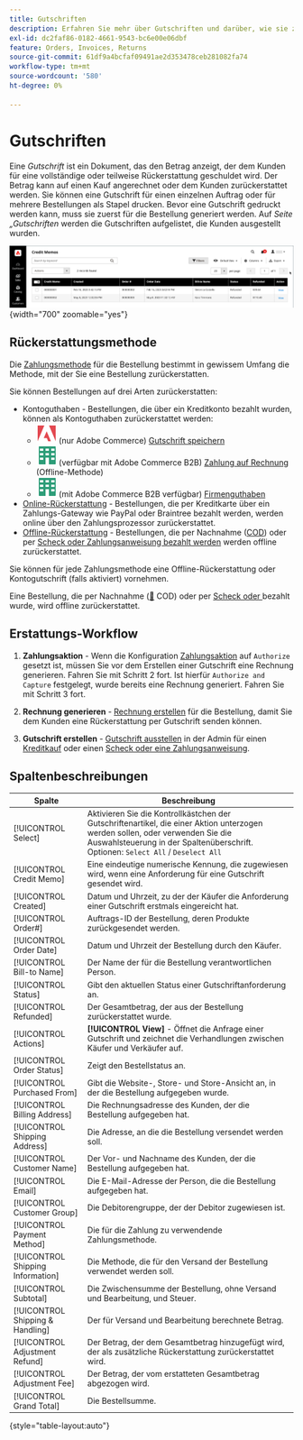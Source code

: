 ```yaml
---
title: Gutschriften
description: Erfahren Sie mehr über Gutschriften und darüber, wie sie zur Ausstellung einer teilweisen oder vollständigen Rückerstattung verwendet werden.
exl-id: dc2faf86-0182-4661-9543-bc6e00e06dbf
feature: Orders, Invoices, Returns
source-git-commit: 61df9a4bcfaf09491ae2d353478ceb281082fa74
workflow-type: tm+mt
source-wordcount: '580'
ht-degree: 0%

---
```


# Gutschriften

Eine _Gutschrift_ ist ein Dokument, das den Betrag anzeigt, der dem Kunden für eine vollständige oder teilweise Rückerstattung geschuldet wird. Der Betrag kann auf einen Kauf angerechnet oder dem Kunden zurückerstattet werden. Sie können eine Gutschrift für einen einzelnen Auftrag oder für mehrere Bestellungen als Stapel drucken. Bevor eine Gutschrift gedruckt werden kann, muss sie zuerst für die Bestellung generiert werden. Auf _Seite „Gutschriften_ werden die Gutschriften aufgelistet, die Kunden ausgestellt wurden.

![Gutschriften](./assets/credit-memos.png){width="700" zoomable="yes"}

## Rückerstattungsmethode

Die [Zahlungsmethode](payments.md) für die Bestellung bestimmt in gewissem Umfang die Methode, mit der Sie eine Bestellung zurückerstatten.

Sie können Bestellungen auf drei Arten zurückerstatten:

- Kontoguthaben - Bestellungen, die über ein Kreditkonto bezahlt wurden, können als Kontoguthaben zurückerstattet werden:
   - ![Adobe Commerce](../assets/adobe-logo.svg) (nur Adobe Commerce) [Gutschrift speichern](../customers/store-credit-using.md)
   - ![Adobe Commerce B2B](../assets/b2b.svg) (verfügbar mit Adobe Commerce B2B) [Zahlung auf Rechnung](../b2b/enable-basic-features.md#configure-payment-on-account) (Offline-Methode)
   - ![Adobe Commerce B2B](../assets/b2b.svg) (mit Adobe Commerce B2B verfügbar) [Firmenguthaben](../b2b/credit-company.md)
- [Online-Rückerstattung](payments.md#online-payment-methods) - Bestellungen, die per Kreditkarte über ein Zahlungs-Gateway wie PayPal oder Braintree bezahlt werden, werden online über den Zahlungsprozessor zurückerstattet.
- [Offline-Rückerstattung](payments.md#offline-payment-methods) - Bestellungen, die per Nachnahme ([COD](cash-on-delivery.md)) oder per [Scheck oder Zahlungsanweisung bezahlt werden](check-money-order.md) werden offline zurückerstattet.

Sie können für jede Zahlungsmethode eine Offline-Rückerstattung oder Kontogutschrift (falls aktiviert) vornehmen.

Eine Bestellung, die per Nachnahme ([&#128279;](cash-on-delivery.md) COD) oder per [Scheck oder ](check-money-order.md) bezahlt wurde, wird offline zurückerstattet.

## Erstattungs-Workflow

1. **Zahlungsaktion** - Wenn die Konfiguration [Zahlungsaktion](credit-memo-create.md#payment-action-setting) auf `Authorize` gesetzt ist, müssen Sie vor dem Erstellen einer Gutschrift eine Rechnung generieren. Fahren Sie mit Schritt 2 fort. Ist hierfür `Authorize and Capture` festgelegt, wurde bereits eine Rechnung generiert. Fahren Sie mit Schritt 3 fort.

1. **Rechnung generieren** - [Rechnung erstellen](invoices.md#create-an-invoice) für die Bestellung, damit Sie dem Kunden eine Rückerstattung per Gutschrift senden können.

1. **Gutschrift erstellen** - [Gutschrift ausstellen](credit-memo-create.md) in der Admin für einen [Kreditkauf](credit-memo-create.md#issue-a-refund-for-a-credit-purchase) oder einen [Scheck oder eine Zahlungsanweisung](credit-memo-create.md#issue-an-offline-refund-for-check-or-money-order).

## Spaltenbeschreibungen

| Spalte | Beschreibung |
|--- |--- |
| [!UICONTROL Select] | Aktivieren Sie die Kontrollkästchen der Gutschriftenartikel, die einer Aktion unterzogen werden sollen, oder verwenden Sie die Auswahlsteuerung in der Spaltenüberschrift. Optionen: `Select All` / `Deselect All` |
| [!UICONTROL Credit Memo] | Eine eindeutige numerische Kennung, die zugewiesen wird, wenn eine Anforderung für eine Gutschrift gesendet wird. |
| [!UICONTROL Created] | Datum und Uhrzeit, zu der der Käufer die Anforderung einer Gutschrift erstmals eingereicht hat. |
| [!UICONTROL Order#] | Auftrags-ID der Bestellung, deren Produkte zurückgesendet werden. |
| [!UICONTROL Order Date] | Datum und Uhrzeit der Bestellung durch den Käufer. |
| [!UICONTROL Bill-to Name] | Der Name der für die Bestellung verantwortlichen Person. |
| [!UICONTROL Status] | Gibt den aktuellen Status einer Gutschriftanforderung an. |
| [!UICONTROL Refunded] | Der Gesamtbetrag, der aus der Bestellung zurückerstattet wurde. |
| [!UICONTROL Actions] | **[!UICONTROL View]** - Öffnet die Anfrage einer Gutschrift und zeichnet die Verhandlungen zwischen Käufer und Verkäufer auf. |
| [!UICONTROL Order Status] | Zeigt den Bestellstatus an. |
| [!UICONTROL Purchased From] | Gibt die Website-, Store- und Store-Ansicht an, in der die Bestellung aufgegeben wurde. |
| [!UICONTROL Billing Address] | Die Rechnungsadresse des Kunden, der die Bestellung aufgegeben hat. |
| [!UICONTROL Shipping Address] | Die Adresse, an die die Bestellung versendet werden soll. |
| [!UICONTROL Customer Name] | Der Vor- und Nachname des Kunden, der die Bestellung aufgegeben hat. |
| [!UICONTROL Email] | Die E-Mail-Adresse der Person, die die Bestellung aufgegeben hat. |
| [!UICONTROL Customer Group] | Die Debitorengruppe, der der Debitor zugewiesen ist. |
| [!UICONTROL Payment Method] | Die für die Zahlung zu verwendende Zahlungsmethode. |
| [!UICONTROL Shipping Information] | Die Methode, die für den Versand der Bestellung verwendet werden soll. |
| [!UICONTROL Subtotal] | Die Zwischensumme der Bestellung, ohne Versand und Bearbeitung, und Steuer. |
| [!UICONTROL Shipping & Handling] | Der für Versand und Bearbeitung berechnete Betrag. |
| [!UICONTROL Adjustment Refund] | Der Betrag, der dem Gesamtbetrag hinzugefügt wird, der als zusätzliche Rückerstattung zurückerstattet wird. |
| [!UICONTROL Adjustment Fee] | Der Betrag, der vom erstatteten Gesamtbetrag abgezogen wird. |
| [!UICONTROL Grand Total] | Die Bestellsumme. |

{style="table-layout:auto"}
